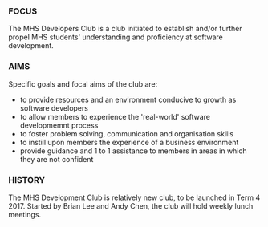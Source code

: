### FOCUS
The MHS Developers Club is a club initiated to establish and/or further propel MHS students' understanding and 
proficiency at software development.

### AIMS
Specific goals and focal aims of the club are:
- to provide resources and an environment conducive to growth as software developers
- to allow members to experience the 'real-world' software developmemnt process 
- to foster problem solving, communication and organisation skills
- to instill upon members the experience of a business environment
- provide guidance and 1 to 1 assistance to members in areas in which they are not confident

### HISTORY
The MHS Development Club is relatively new club, to be launched in Term 4 2017. Started by Brian Lee and Andy Chen, the club will hold 
weekly lunch meetings. 
